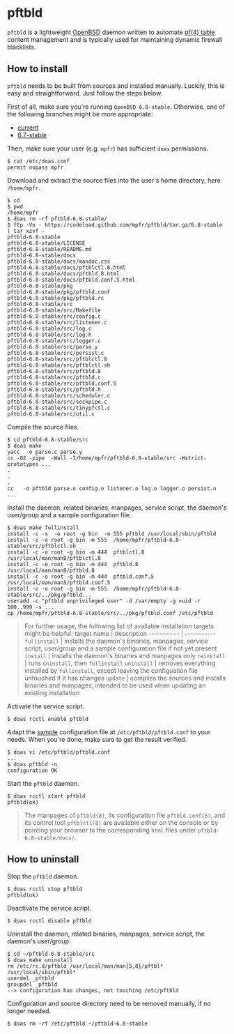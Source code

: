 # pftbld

`pftbld` is a lightweight [OpenBSD](https://www.openbsd.org) daemon written to automate [pf(4) table](http://man.openbsd.org/pf.conf#TABLES) content management and is typically used for maintaining dynamic firewall blacklists.

## How to install

`pftbld` needs to be built from sources and installed manually. Luckily, this is easy and straightforward. Just follow the steps below.

First of all, make sure you're running `OpenBSD 6.8-stable`. Otherwise, one of the following branches might be more appropriate:
* [current](https://github.com/mpfr/pftbld)
* [6.7-stable](https://github.com/mpfr/pftbld/tree/6.7-stable)

Then, make sure your user (e.g. `mpfr`) has sufficient `doas` permissions.

```
$ cat /etc/doas.conf
permit nopass mpfr
```

Download and extract the source files into the user's home directory, here `/home/mpfr`.

```
$ cd
$ pwd
/home/mpfr
$ doas rm -rf pftbld-6.8-stable/
$ ftp -Vo - https://codeload.github.com/mpfr/pftbld/tar.gz/6.8-stable | tar xzvf -
pftbld-6.8-stable
pftbld-6.8-stable/LICENSE
pftbld-6.8-stable/README.md
pftbld-6.8-stable/docs
pftbld-6.8-stable/docs/mandoc.css
pftbld-6.8-stable/docs/pftblctl.8.html
pftbld-6.8-stable/docs/pftbld.8.html
pftbld-6.8-stable/docs/pftbld.conf.5.html
pftbld-6.8-stable/pkg
pftbld-6.8-stable/pkg/pftbld.conf
pftbld-6.8-stable/pkg/pftbld.rc
pftbld-6.8-stable/src
pftbld-6.8-stable/src/Makefile
pftbld-6.8-stable/src/config.c
pftbld-6.8-stable/src/listener.c
pftbld-6.8-stable/src/log.c
pftbld-6.8-stable/src/log.h
pftbld-6.8-stable/src/logger.c
pftbld-6.8-stable/src/parse.y
pftbld-6.8-stable/src/persist.c
pftbld-6.8-stable/src/pftblctl.8
pftbld-6.8-stable/src/pftblctl.sh
pftbld-6.8-stable/src/pftbld.8
pftbld-6.8-stable/src/pftbld.c
pftbld-6.8-stable/src/pftbld.conf.5
pftbld-6.8-stable/src/pftbld.h
pftbld-6.8-stable/src/scheduler.c
pftbld-6.8-stable/src/sockpipe.c
pftbld-6.8-stable/src/tinypfctl.c
pftbld-6.8-stable/src/util.c
```

Compile the source files.

```
$ cd pftbld-6.8-stable/src
$ doas make
yacc  -o parse.c parse.y
cc -O2 -pipe  -Wall -I/home/mpfr/pftbld-6.8-stable/src -Wstrict-prototypes ...
.
.
.
cc   -o pftbld parse.o config.o listener.o log.o logger.o persist.o ...
```

Install the daemon, related binaries, manpages, service script, the daemon's user/group and a sample configuration file.

```
$ doas make fullinstall
install -c -s  -o root -g bin  -m 555 pftbld /usr/local/sbin/pftbld
install -c -o root -g bin -m 555  /home/mpfr/pftbld-6.8-stable/src/pftblctl.sh
install -c -o root -g bin -m 444  pftblctl.8 /usr/local/man/man8/pftblctl.8
install -c -o root -g bin -m 444  pftbld.8 /usr/local/man/man8/pftbld.8
install -c -o root -g bin -m 444  pftbld.conf.5 /usr/local/man/man5/pftbld.conf.5
install -c -o root -g bin -m 555  /home/mpfr/pftbld-6.8-stable/src/../pkg/pftbld...
useradd -c "pftbld unprivileged user" -d /var/empty -g =uid -r 100..999 -s ...
cp /home/mpfr/pftbld-6.8-stable/src/../pkg/pftbld.conf /etc/pftbld
```

> For further usage, the following list of available installation targets might be helpful:
> target name | description
> ----------- | -----------
> `fullinstall` | installs the daemon's binaries, manpages, service script, user/group and a sample configuration file if not yet present
> `install` | installs the daemon's binaries and manpages only
> `reinstall` | runs `uninstall`, then `fullinstall`
> `uninstall` | removes everything installed by `fullinstall`, except leaving the configuation file untouched if it has changes
> `update` | compiles the sources and installs binaries and manpages, intended to be used when updating an existing installation

Activate the service script.

```
$ doas rcctl enable pftbld
```

Adapt the [sample](pkg/pftbld.conf) configuration file at `/etc/pftbld/pftbld.conf` to your needs. When you're done, make sure to get the result verified.

```
$ doas vi /etc/pftbld/pftbld.conf
...
$ doas pftbld -n
configuration OK
```

Start the `pftbld` daemon.

```
$ doas rcctl start pftbld
pftbld(ok)
```

> The manpages of `pftbld(8)`, its configuration file `pftbld.conf(5)`, and its control tool `pftblctl(8)` are available either on the console or by pointing your browser to the corresponding `html` files under `pftbld-6.8-stable/docs/`.

## How to uninstall

Stop the `pftbld` daemon.

```
$ doas rcctl stop pftbld
pftbld(ok)
```

Deactivate the service script.

```
$ doas rcctl disable pftbld
```

Uninstall the daemon, related binaries, manpages, service script, the daemon's user/group.

```
$ cd ~/pftbld-6.8-stable/src
$ doas make uninstall
rm /etc/rc.d/pftbld /usr/local/man/man{5,8}/pftbl* /usr/local/sbin/pftbl*
userdel _pftbld
groupdel _pftbld
--> configuration has changes, not touching /etc/pftbld
```

Configuration and source directory need to be removed manually, if no longer needed.

```
$ doas rm -rf /etc/pftbld ~/pftbld-6.8-stable
```
